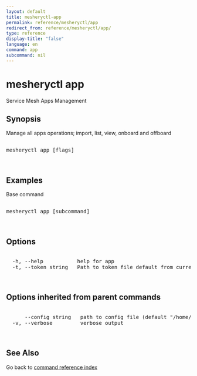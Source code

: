 ```yaml
---
layout: default
title: mesheryctl-app
permalink: reference/mesheryctl/app
redirect_from: reference/mesheryctl/app/
type: reference
display-title: "false"
language: en
command: app
subcommand: nil
---
```


# mesheryctl app

Service Mesh Apps Management

## Synopsis

Manage all apps operations; import, list, view, onboard and offboard

<pre class='codeblock-pre'>
<div class='codeblock'>
mesheryctl app [flags]

</div>
</pre> 

## Examples

Base command
<pre class='codeblock-pre'>
<div class='codeblock'>
mesheryctl app [subcommand]

</div>
</pre> 

## Options

<pre class='codeblock-pre'>
<div class='codeblock'>
  -h, --help           help for app
  -t, --token string   Path to token file default from current context

</div>
</pre>

## Options inherited from parent commands

<pre class='codeblock-pre'>
<div class='codeblock'>
      --config string   path to config file (default "/home/runner/.meshery/config.yaml")
  -v, --verbose         verbose output

</div>
</pre>

## See Also

Go back to [command reference index](/reference/mesheryctl/) 
